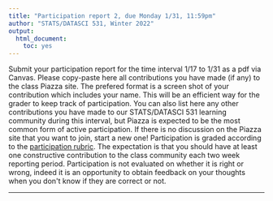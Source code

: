 ```yaml
---
title: "Participation report 2, due Monday 1/31, 11:59pm"
author: "STATS/DATASCI 531, Winter 2022"
output:
  html_document:
    toc: yes
---
```


Submit your participation report for the time interval 1/17 to 1/31 as a pdf via Canvas. Please copy-paste here all contributions you have made (if any) to the class Piazza site. The prefered format is a screen shot of your contribution which includes your name. This will be an efficient way for the grader to keep track of participation. You can also list here any other contributions you have made to our STATS/DATASCI 531 learning community during this interval, but Piazza is expected to be the most common form of active participation. If there is no discussion on the Piazza site that you want to join, start a new one! Participation is graded according to the [participation rubric](../rubric_participation.html). The expectation is that you should have at least one constructive contribution to the class community each two week reporting period. Participation is not evaluated on whether it is right or wrong, indeed it is an opportunity to obtain feedback on your thoughts when you don't know if they are correct or not.

------------
